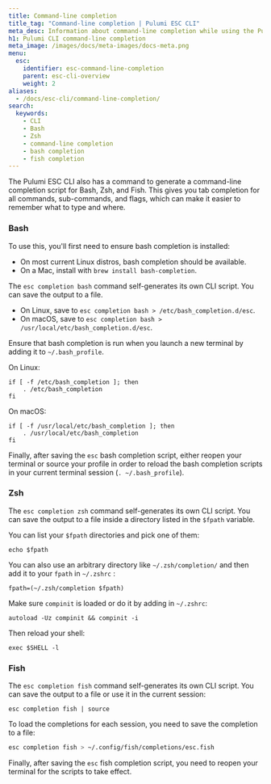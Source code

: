 ```yaml
---
title: Command-line completion
title_tag: "Command-line completion | Pulumi ESC CLI"
meta_desc: Information about command-line completion while using the Pulumi CLI.
h1: Pulumi CLI command-line completion
meta_image: /images/docs/meta-images/docs-meta.png
menu:
  esc:
    identifier: esc-command-line-completion
    parent: esc-cli-overview
    weight: 2
aliases:
  - /docs/esc-cli/command-line-completion/
search:
  keywords:
    - CLI
    - Bash
    - Zsh
    - command-line completion
    - bash completion
    - fish completion
---
```


The Pulumi ESC CLI also has a command to generate a command-line completion script for Bash, Zsh, and Fish. This gives you tab completion for all commands,
sub-commands, and flags, which can make it easier to remember what to type and where.

### Bash

To use this, you'll first need to ensure bash completion is installed:

* On most current Linux distros, bash completion should be available.
* On a Mac, install with `brew install bash-completion`.

The `esc completion bash` command self-generates its own CLI script. You can save the output to a file.

* On Linux, save to `esc completion bash > /etc/bash_completion.d/esc`.
* On macOS, save to `esc completion bash > /usr/local/etc/bash_completion.d/esc`.

Ensure that bash completion is run when you launch a new terminal by adding it to `~/.bash_profile`.

On Linux:

```
if [ -f /etc/bash_completion ]; then
    . /etc/bash_completion
fi
```

On macOS:

```
if [ -f /usr/local/etc/bash_completion ]; then
    . /usr/local/etc/bash_completion
fi
```

Finally, after saving the `esc` bash completion script, either reopen your terminal or source your profile
in order to reload the bash completion scripts in your current terminal session (`. ~/.bash_profile`).

### Zsh

The `esc completion zsh` command self-generates its own CLI script. You can save the output to a file inside a directory listed in the `$fpath` variable.

You can list your `$fpath` directories and pick one of them:

```shell
echo $fpath
```

You can also use an arbitrary directory like `~/.zsh/completion/` and then add it to your `fpath` in `~/.zshrc` :

```shell
fpath=(~/.zsh/completion $fpath)
```

Make sure `compinit` is loaded or do it by adding in `~/.zshrc`:

```shell
autoload -Uz compinit && compinit -i
```

Then reload your shell:

```shell
exec $SHELL -l
```

### Fish

The `esc completion fish` command self-generates its own CLI script. You can save the output to a file or use it in the current session:

```shell
esc completion fish | source
```

To load the completions for each session, you need to save the completion to a file:

```bash
esc completion fish > ~/.config/fish/completions/esc.fish
```

Finally, after saving the `esc` fish completion script, you need to reopen your terminal for the scripts to take effect.
